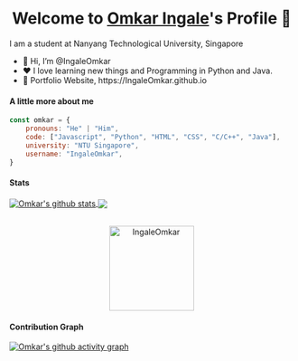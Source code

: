 <p align="center">
  <h1 align="center">Welcome to <a href="https://github.com/IngaleOmkar">Omkar Ingale</a>'s Profile 👋</h1>
</p>
<p>I am a student at Nanyang Technological University, Singapore</p>
<ul>
  <li>👋 Hi, I’m @IngaleOmkar</li>
  <li>❤️ I love learning new things and Programming in Python and Java.</li>
  <li>🧐 Portfolio Website, https://IngaleOmkar.github.io</li>
</ul>

#### A little more about me
```javascript
const omkar = {
    pronouns: "He" | "Him",
    code: ["Javascript", "Python", "HTML", "CSS", "C/C++", "Java"],
    university: "NTU Singapore",
    username: "IngaleOmkar",
}
```
#### Stats
<a href="https://github.com/anuraghazra/github-readme-stats">
  <img align="center" src="https://github-readme-stats.anuraghazra1.vercel.app/api?username=IngaleOmkar&show_icons=true&include_all_commits=true&theme=onedark" alt="Omkar's github stats" />
</a>
<a href="https://github.com/anuraghazra/github-readme-stats">
  <!-- Change the `github-readme-stats.anuraghazra1.vercel.app` to `github-readme-stats.vercel.app`  -->
  <img align="center" src="https://github-readme-stats.anuraghazra1.vercel.app/api/top-langs/?username=IngaleOmkar&layout=compact&theme=onedark" />
</a>
<br />
<br />
<p align="center">
  <img align="center" height="150em" src="https://github-readme-streak-stats.herokuapp.com/?user=IngaleOmkar&theme=onedark" alt="IngaleOmkar" />
</p>

#### Contribution Graph
[![Omkar's github activity graph](https://activity-graph.herokuapp.com/graph?username=IngaleOmkar&theme=react-dark)](https://github.com/IngaleOmkar/github-readme-activity-graph)
